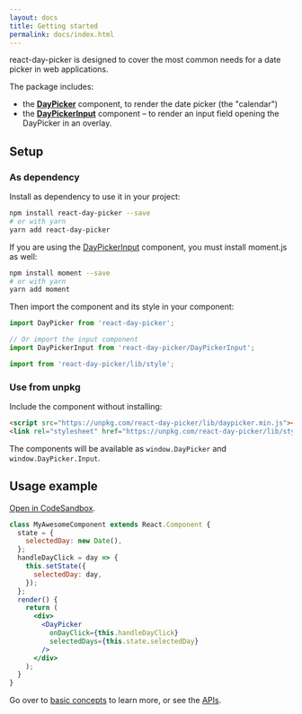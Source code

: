 ```yaml
---
layout: docs
title: Getting started
permalink: docs/index.html
---
```


react-day-picker is designed to cover the most common needs for a date picker in web applications.

The package includes:

* the [**DayPicker**](api-daypicker.md) component, to render the date picker (the "calendar")
* the [**DayPickerInput**](api-input.md) component – to render an input field opening the DayPicker in an overlay.

## Setup

### As dependency

Install as dependency to use it in your project:

```bash
npm install react-day-picker --save
# or with yarn
yarn add react-day-picker
```

If you are using the [DayPickerInput](input.md) component, you must install moment.js as well:

```bash
npm install moment --save
# or with yarn
yarn add moment
```

Then import the component and its style in your component:

```js
import DayPicker from 'react-day-picker';

// Or import the input component
import DayPickerInput from 'react-day-picker/DayPickerInput';

import from 'react-day-picker/lib/style';
```

### Use from unpkg

Include the component without installing:

```html
<script src="https://unpkg.com/react-day-picker/lib/daypicker.min.js"></script>
<link rel="stylesheet" href="https://unpkg.com/react-day-picker/lib/style.css">
```

The components will be available as `window.DayPicker` and `window.DayPicker.Input`.

## Usage example

[Open in CodeSandbox](https://codesandbox.io/s/98EZJ6VZZ).

```jsx
class MyAwesomeComponent extends React.Component {
  state = {
    selectedDay: new Date(),
  };
  handleDayClick = day => {
    this.setState({
      selectedDay: day,
    });
  };
  render() {
    return (
      <div>
        <DayPicker
          onDayClick={this.handleDayClick}
          selectedDays={this.state.selectedDay}
        />
      </div>
    );
  }
}
```

Go over to [basic concepts](./basics.md) to learn more, or see the [APIs](./api.md).

